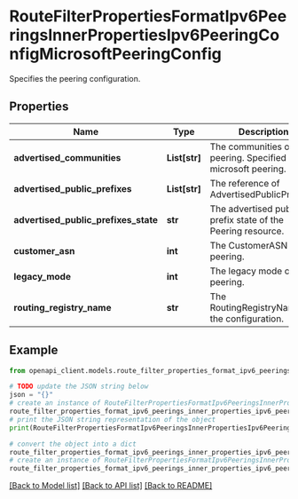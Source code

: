 # RouteFilterPropertiesFormatIpv6PeeringsInnerPropertiesIpv6PeeringConfigMicrosoftPeeringConfig

Specifies the peering configuration.

## Properties

Name | Type | Description | Notes
------------ | ------------- | ------------- | -------------
**advertised_communities** | **List[str]** | The communities of bgp peering. Specified for microsoft peering. | [optional] 
**advertised_public_prefixes** | **List[str]** | The reference of AdvertisedPublicPrefixes. | [optional] 
**advertised_public_prefixes_state** | **str** | The advertised public prefix state of the Peering resource. | [optional] 
**customer_asn** | **int** | The CustomerASN of the peering. | [optional] 
**legacy_mode** | **int** | The legacy mode of the peering. | [optional] 
**routing_registry_name** | **str** | The RoutingRegistryName of the configuration. | [optional] 

## Example

```python
from openapi_client.models.route_filter_properties_format_ipv6_peerings_inner_properties_ipv6_peering_config_microsoft_peering_config import RouteFilterPropertiesFormatIpv6PeeringsInnerPropertiesIpv6PeeringConfigMicrosoftPeeringConfig

# TODO update the JSON string below
json = "{}"
# create an instance of RouteFilterPropertiesFormatIpv6PeeringsInnerPropertiesIpv6PeeringConfigMicrosoftPeeringConfig from a JSON string
route_filter_properties_format_ipv6_peerings_inner_properties_ipv6_peering_config_microsoft_peering_config_instance = RouteFilterPropertiesFormatIpv6PeeringsInnerPropertiesIpv6PeeringConfigMicrosoftPeeringConfig.from_json(json)
# print the JSON string representation of the object
print(RouteFilterPropertiesFormatIpv6PeeringsInnerPropertiesIpv6PeeringConfigMicrosoftPeeringConfig.to_json())

# convert the object into a dict
route_filter_properties_format_ipv6_peerings_inner_properties_ipv6_peering_config_microsoft_peering_config_dict = route_filter_properties_format_ipv6_peerings_inner_properties_ipv6_peering_config_microsoft_peering_config_instance.to_dict()
# create an instance of RouteFilterPropertiesFormatIpv6PeeringsInnerPropertiesIpv6PeeringConfigMicrosoftPeeringConfig from a dict
route_filter_properties_format_ipv6_peerings_inner_properties_ipv6_peering_config_microsoft_peering_config_from_dict = RouteFilterPropertiesFormatIpv6PeeringsInnerPropertiesIpv6PeeringConfigMicrosoftPeeringConfig.from_dict(route_filter_properties_format_ipv6_peerings_inner_properties_ipv6_peering_config_microsoft_peering_config_dict)
```
[[Back to Model list]](../README.md#documentation-for-models) [[Back to API list]](../README.md#documentation-for-api-endpoints) [[Back to README]](../README.md)


